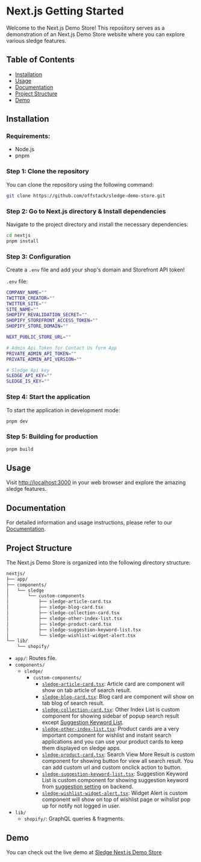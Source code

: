 # Next.js Getting Started

Welcome to the Next.js  Demo Store! This repository serves as a demonstration of an Next.js Demo Store website where you can explore various sledge features.


## Table of Contents

- [Installation](#installation)
- [Usage](#usage)
- [Documentation](#documentation)
- [Project Structure](#project-structure)
- [Demo](#demo)


## Installation

### Requirements:

- Node.js
- pnpm

### Step 1: Clone the repository

You can clone the repository using the following command:

```bash
git clone https://github.com/offstack/sledge-demo-store.git
```

### Step 2: Go to Next.js directory & Install dependencies

Navigate to the project directory and install the necessary dependencies:

```bash
cd nextjs
pnpm install
```

### Step 3: Configuration

Create a `.env` file and add your shop's domain and Storefront API token!

`.env` file:

```bash
COMPANY_NAME=""
TWITTER_CREATOR=""
TWITTER_SITE=""
SITE_NAME=""
SHOPIFY_REVALIDATION_SECRET=""
SHOPIFY_STOREFRONT_ACCESS_TOKEN=""
SHOPIFY_STORE_DOMAIN=""

NEXT_PUBLIC_STORE_URL=""

# Admin Api Token for Contact Us form App
PRIVATE_ADMIN_API_TOKEN=""
PRIVATE_ADMIN_API_VERSION=""

# Sledge Api key
SLEDGE_API_KEY=""
SLEDGE_IS_KEY=""

```

### Step 4: Start the application

To start the application in development mode:

```bash
pnpm dev
```

### Step 5: Building for production

```bash
pnpm build
```

## Usage

Visit [http://localhost:3000](http://localhost:3000) in your web browser and explore the amazing sledge features.


## Documentation

For detailed information and usage instructions, please refer to our [Documentation](https://docs.sledge-app.com/installation/nextjs).

## Project Structure

The Next.js Demo Store is organized into the following directory structure:

```md
nextjs/
├── app/
├── components/
│   └── sledge
│       └── custom-components
│   	    ├── sledge-article-card.tsx
│           ├── sledge-blog-card.tsx
│           ├── sledge-collection-card.tsx
│           ├── sledge-other-index-list.tsx
│           ├── sledge-product-card.tsx
│           ├── sledge-suggestion-keyword-list.tsx
│           └── sledge-wishlist-widget-alert.tsx
└── lib/
    └── shopify/
```


- `app/`: Routes file.
- `components/`
	- `sledge/`
		- `custom-components/`
            - [`sledge-article-card.tsx`](https://docs.sledge-app.com/custom-components/instant-search#article-card): 
            Article card are component will show on tab article of search result. 
            - [`sledge-blog-card.tsx`](https://docs.sledge-app.com/custom-components/instant-search#blog-card):
            Blog card are component will show on tab blog of search result.
            - [`sledge-collection-card.tsx`](https://docs.sledge-app.com/custom-components/instant-search#other-index-list): 
            Other Index List is custom component for showing sidebar of popup search result except [Suggestion Keyword List](https://docs.sledge-app.com/custom-components/instant-search#suggestion-keyword-list).
            - [`sledge-other-index-list.tsx`](https://docs.sledge-app.com/custom-components/global#product-card): 
            Product cards are a very important component for wishlist and instant search applications and you can use your product cards to keep them displayed on sledge apps.
            - [`sledge-product-card.tsx`](https://docs.sledge-app.com/custom-components/instant-search#search-view-more-result): 
            Search View More Result is custom component for showing button for view all search result. You can add custom url and custom onclick action to button.
            - [`sledge-suggestion-keyword-list.tsx`](https://docs.sledge-app.com/custom-components/instant-search#suggestion-keyword-list): Suggestion Keyword List is custom component for showing suggestion keyword from [suggestion setting](https://docs.sledge-app.com/backend-instant-search-and-product-filters#suggestion-when-no-character) on backend.
            - [`sledge-wishlist-widget-alert.tsx`](https://docs.sledge-app.com/custom-components/wishlist#widget-alert): 
            Widget Alert is custom component will show on top of wishlist page or wihslist pop up for notify not logged in user.
- `lib/`
    - `shopify/`: GraphQL queries & fragments.

## Demo 

You can check out the live demo at [Sledge Next.js Demo Store](https://demo-nextjs.sledge-app.com/)
